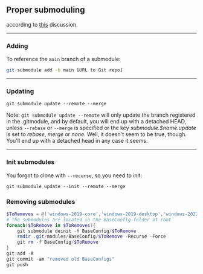 ## Proper submoduling
according to [this](https://stackoverflow.com/questions/19619747/git-submodule-update-remote-vs-git-pull) discussion. 

----
### Adding
To reference the `main` branch of a submodule: 
```sh
git submodule add -b main [URL to Git repo]
```

----
### Updating
```
git submodule update --remote --merge
```
Note: `git submodule update --remote` will only update the branch registered in the .gitmodule, and by default, you will end up with a detached HEAD, unless `--rebase` or `--merge` is specified or the key *submodule.$name.update* is set to *rebase*, *merge* or *none*. Well, it doesn't seem to be true, though. You'll end up with a detached head in any case it seems. 

----
### Init submodules
You forgot to clone with `--recurse`, so you need to init:
```
git submodule update --init --remote --merge
```

### Removing submodules

```powershell
$ToRemoves = @('windows-2019-core','windows-2019-desktop','windows-2022-core','windows-2022-desktop')
# The submodules are located in the BaseConfig folder at root
foreach($ToRemove in $ToRemoves){
    git submodule deinit -f BaseConfig/$ToRemove
    rmdir .git/modules/BaseConfig/$ToRemove -Recurse -Force
    git rm -f BaseConfig/$ToRemove
}
git add -A
git commit -am "removed old BaseConfigs"
git push
```